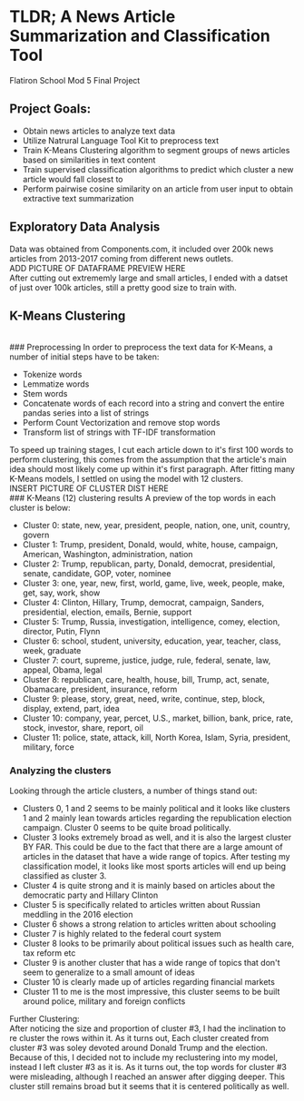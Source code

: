 
# TLDR; A News Article Summarization and Classification Tool
Flatiron School Mod 5 Final Project
## Project Goals:
<ul>
  <li>Obtain news articles to analyze text data</li>
  <li>Utilize Natrural Language Tool Kit to preprocess text</li>
  <li>Train K-Means Clustering algorithm to segment groups of news articles based on similarities in text content</li>
  <li>Train supervised classification algorithms to predict which cluster a new article would fall closest to</li>
  <li>Perform pairwise cosine similarity on an article from user input to obtain extractive text summarization</li>
</ul>

## Exploratory Data Analysis
Data was obtained from Components.com, it included over 200k news articles from 2013-2017 coming from different news outlets.<br> 
ADD PICTURE OF DATAFRAME PREVIEW HERE<br>
After cutting out extrememly large and small articles, I ended with a datset of just over 100k articles, still a pretty good size to train with.

## K-Means Clustering
<br>
### Preprocessing
In order to preprocess the text data for K-Means, a number of initial steps have to be taken:<br>
<ul>
  <li>Tokenize words</li>
  <li>Lemmatize words</li>
  <li>Stem words</li>
  <li>Concatenate words of each record into a string and convert the entire pandas series into a list of strings</li>
  <li>Perform Count Vectorization and remove stop words</li>
  <li>Transform list of strings with TF-IDF transformation</li>
 </ul>
To speed up training stages, I cut each article down to it's first 100 words to perform clustering, this comes from the assumption that the article's main idea should most likely come up within it's first paragraph. After fitting many K-Means models, I settled on using the model with 12 clusters.
<br>
INSERT PICTURE OF CLUSTER DIST HERE<br>
### K-Means (12) clustering results
A preview of the top words in each cluster is below:<br> 
<ul>
  <li>Cluster 0: state, new, year, president, people, nation, one, unit, country, govern</li>
  <li>Cluster 1: Trump, president, Donald, would, white, house, campaign, American, Washington, administration, nation</li>
  <li>Cluster 2: Trump, republican, party, Donald, democrat, presidential, senate, candidate, GOP, voter, nominee</li>
  <li>Cluster 3: one, year, new, first, world, game, live, week, people, make, get, say, work, show</li>
  <li>Cluster 4: Clinton, Hillary, Trump, democrat, campaign, Sanders, presidential, election, emails, Bernie, support</li>
  <li>Cluster 5: Trump, Russia, investigation, intelligence, comey, election, director, Putin, Flynn</li>
  <li>Cluster 6: school, student, university, education, year, teacher, class, week, graduate</li>
  <li>Cluster 7: court, supreme, justice, judge, rule, federal, senate, law, appeal, Obama, legal</li>
  <li>Cluster 8: republican, care, health, house, bill, Trump, act, senate, Obamacare, president, insurance, reform</li>
  <li>Cluster 9: please, story, great, need, write, continue, step, block, display, extend, part, idea</li>
  <li>Cluster 10: company, year, percet, U.S., market, billion, bank, price, rate, stock, investor, share, report, oil</li>
  <li>Cluster 11: police, state, attack, kill, North Korea, Islam, Syria, president, military, force</li>
</ul>  

### Analyzing the clusters
Looking through the article clusters, a number of things stand out:
<ul>
  <li>Clusters 0, 1 and 2 seems to be mainly political and it looks like clusters 1 and 2 mainly lean towards articles regarding the republication election campaign. Cluster 0 seems to be quite broad politically.</li>
  <li>Cluster 3 looks extremely broad as well, and it is also the largest cluster BY FAR. This could be due to the fact that there are a large amount of articles in the dataset that have a wide range of topics. After testing my classification model, it looks like most sports articles will end up being classified as cluster 3.</li>
  <li>Cluster 4 is quite strong and it is mainly based on articles about the democratic party and Hillary Clinton</li>
  <li>Cluster 5 is specifically related to articles written about Russian meddling in the 2016 election </li>
  <li>Cluster 6 shows a strong relation to articles written about schooling</li>
  <li>Cluster 7 is highly related to the federal court system</li>
  <li>Cluster 8 looks to be primarily about political issues such as health care, tax reform etc </li>
  <li>Cluster 9 is another cluster that has a wide range of topics that don't seem to generalize to a small amount of ideas</li>
  <li>Cluster 10 is clearly made up of articles regarding financial markets</li>
  <li>Cluster 11 to me is the most impressive, this cluster seems to be built around police, military and foreign conflicts</li>
</ul>

Further Clustering:<br>
After noticing the size and proportion of cluster #3, I had the inclination to re cluster the rows within it. As it turns out, Each cluster created from cluster #3 was soley devoted around Donald Trump and the election. Because of this, I decided not to include my reclustering into my model, instead I left cluster #3 as it is. As it turns out, the top words for cluster #3 were misleading, although I reached an answer after digging deeper. This cluster still remains broad but it seems that it is centered politically as well.<br><br>
